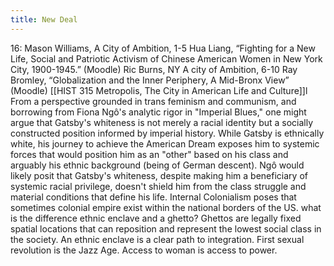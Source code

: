 ```yaml
---
title: New Deal
---
```

16: Mason Williams, A City of Ambition, 1-5 Hua Liang, “Fighting for a New Life, Social and Patriotic Activism of Chinese American Women in New York City, 1900-1945.” (Moodle) Ric Burns, NY A city of Ambition, 6-10 Ray Bromley, “Globalization and the Inner Periphery, A Mid-Bronx View” (Moodle)
[[HIST 315 Metropolis, The City in American Life and Culture]]l
From a perspective grounded in trans feminism and communism, and borrowing from Fiona Ngô's analytic rigor in "Imperial Blues," one might argue that Gatsby's whiteness is not merely a racial identity but a socially constructed position informed by imperial history.
While Gatsby is ethnically white, his journey to achieve the American Dream exposes him to systemic forces that would position him as an "other" based on his class and arguably his ethnic background (being of German descent). Ngô would likely posit that Gatsby's whiteness, despite making him a beneficiary of systemic racial privilege, doesn't shield him from the class struggle and material conditions that define his life.
Internal Colonialism poses that sometimes colonial empire exist within the national borders of the US. 
what is the difference ethnic enclave and a ghetto?
Ghettos are legally fixed spatial locations that can reposition and represent the lowest social class in the society. An ethnic enclave is a clear path to integration. 
First sexual revolution is the Jazz Age.
Access to woman is access to power.